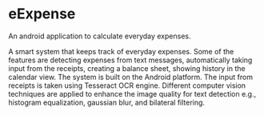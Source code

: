 # eExpense
An android application to calculate everyday expenses.

A smart system that keeps track of everyday expenses. Some of the features are detecting expenses from text messages, automatically taking input from the receipts, creating a balance sheet, showing history in the calendar view. The system is built on the Android platform. The input from receipts is taken using Tesseract OCR engine. Different computer vision techniques are applied to enhance the image quality for text detection e.g., histogram equalization, gaussian blur, and bilateral filtering.
